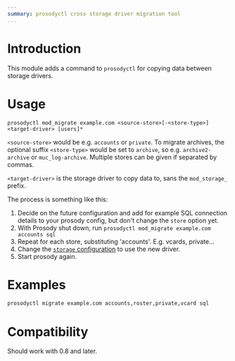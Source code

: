 ```yaml
---
summary: prosodyctl cross storage driver migration tool
...
```


Introduction
============

This module adds a command to `prosodyctl` for copying data between
storage drivers.

Usage
=====

    prosodyctl mod_migrate example.com <source-store>[-<store-type>] <target-driver> [users]*

`<source-store>` would be e.g. `accounts` or `private`. To migrate
archives, the optional suffix `<store-type>` would be set to `archive`,
so e.g. `archive2-archive` or `muc_log-archive`. Multiple stores can be
given if separated by commas.

`<target-driver>` is the storage driver to copy data to, sans the
`mod_storage_` prefix.

The process is something like this:

1.  Decide on the future configuration and add for example SQL
    connection details to your prosody config, but don't change the
    `store` option yet.
2.  With Prosody shut down, run
    `prosodyctl mod_migrate example.com accounts sql`
3.  Repeat for each store, substituting 'accounts'. E.g. vcards,
    private...
4.  Change the [`storage` configuration](https://prosody.im/doc/storage)
    to use the new driver.
5.  Start prosody again.

Examples
========

``` sh
prosodyctl migrate example.com accounts,roster,private,vcard sql
```

Compatibility
=============

Should work with 0.8 and later.
